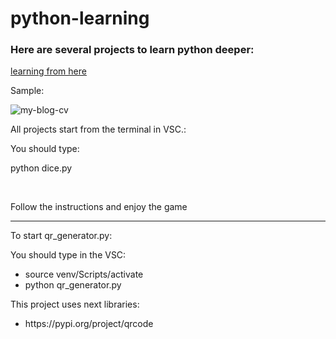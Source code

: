 # python-learning

### Here are several projects to learn python deeper:

<a href="https://www.youtube.com/watch?v=yVl_G-F7m8c&ab_channel=ProgrammingwithMosh">learning from here</a>

<p>Sample:</p>

![my-blog-cv](https://github.com/user-attachments/assets/01174a58-9e0b-40c8-8e8c-b942e815e216)

<p>All projects start from the terminal in VSC.:</p>
<p>You should type:</p>
<p>python dice.py</p>
<br/>
<p>Follow the instructions and enjoy the game</p>

<hr/>
<p>To start qr_generator.py:</p>
<p>You should type in the VSC:</p>
<ul>
<li>source venv/Scripts/activate</li>
<li>python qr_generator.py</li>
</ul>

<p>This project uses next libraries:</p>
<ul>
<li>https://pypi.org/project/qrcode</li>
</ul>
